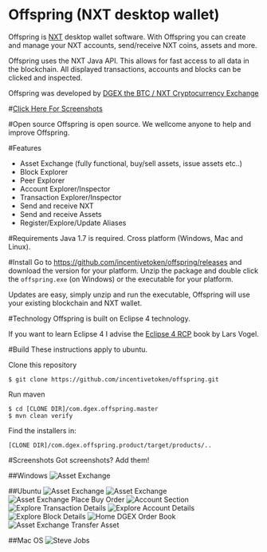 Offspring (NXT desktop wallet)
==============================

Offspring is [NXT](http://www.nxtcrypto.org/) desktop wallet software. With Offspring you can create and manage your NXT accounts, send/receive NXT coins, assets and more.

Offspring uses the NXT Java API. This allows for fast access to all data in the blockchain. All displayed transactions, accounts and blocks can be clicked and inspected.

Offspring was developed by [DGEX the BTC / NXT Cryptocurrency Exchange](http://dgex.com/)

#[Click Here For Screenshots](#screenshots)

#Open source
Offspring is open source. We wellcome anyone to help and improve Offspring.

#Features
* Asset Exchange (fully functional, buy/sell assets, issue assets etc..)
* Block Explorer
* Peer Explorer
* Account Explorer/Inspector
* Transaction Explorer/Inspector
* Send and receive NXT
* Send and receive Assets
* Register/Explore/Update Aliases

#Requirements
Java 1.7 is required. Cross platform (Windows, Mac and Linux).

#Install
Go to https://github.com/incentivetoken/offspring/releases and download the version for your platform. Unzip the package and double click the `offspring.exe` (on Windows) or the executable for your platform. 

Updates are easy, simply unzip and run the executable, Offspring will use your existing  blockchain and NXT wallet.

#Technology
Offspring is built on Eclipse 4 technology.

If you want to learn Eclipse 4 I advise the [Eclipse 4 RCP](http://blog.vogella.com/2013/11/22/eclipse-4-rcp-second-edition-available/) book by Lars Vogel.

#Build
These instructions apply to ubuntu.

Clone this repository

```
$ git clone https://github.com/incentivetoken/offspring.git
```

Run maven

```
$ cd [CLONE DIR]/com.dgex.offspring.master
$ mvn clean verify
```

Find the installers in:

```
[CLONE DIR]/com.dgex.offspring.product/target/products/..
```

#Screenshots
Got screenshots? Add them!

##Windows
![Asset Exchange](http://i.imgur.com/4nBGgcZ.png)

##Ubuntu 
![Asset Exchange](http://i.imgur.com/OsFEySN.png)
![Asset Exchange](http://i.imgur.com/IjxiBrs.png)
![Asset Exchange Place Buy Order](http://i.imgur.com/s0LUPzS.png)
![Account Section](http://i.imgur.com/lP6tEaa.png)
![Explore Transaction Details](http://i.imgur.com/H1TUKIJ.png)
![Explore Account Details](http://i.imgur.com/ZOGusJ9.png)
![Explore Block Details](http://i.imgur.com/6ukMaWd.png)
![Home DGEX Order Book](http://i.imgur.com/4LIqAvd.png)
![Asset Exchange Transfer Asset](http://i.imgur.com/f2sOfiN.png)

##Mac OS
![Steve Jobs](http://i.imgur.com/FTYChP7.jpg)
